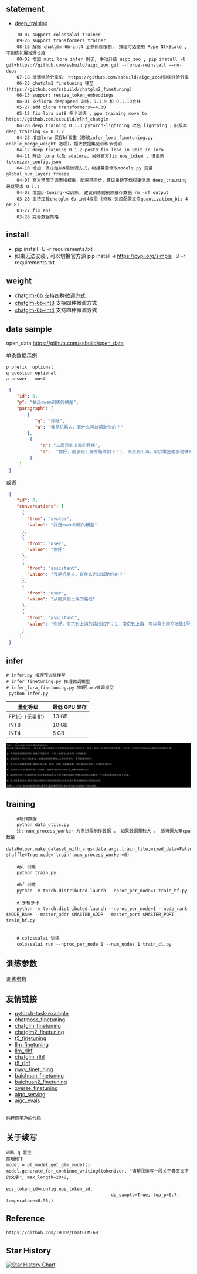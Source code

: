 ##  statement
- [deep_training](https://github.com/ssbuild/deep_training)

```text
    10-07 support colossalai trainer
    09-26 support transformers trainer
    08-16 解除 chatglm-6b-int4 全参训练限制， 推理可选使用 Rope NtkScale , 不训练扩展推理长度
    08-02 增加 muti lora infer 例子, 手动升级 aigc_zoo , pip install -U git+https://github.com/ssbuild/aigc_zoo.git --force-reinstall --no-deps 
    07-18 微调经验分享见: https://github.com/ssbuild/aigc_zoo#训练经验分享
    06-26 chatglm2_finetuning 移至(https://github.com/ssbuild/chatglm2_finetuning)
    06-13 support resize_token_embeddings
    06-01 支持lora deepspeed 训练，0.1.9 和 0.1.10合并
    05-27 add qlora transformers>=4.30
    05-12 fix lora int8 多卡训练 , ppo training move to https://github.com/ssbuild/rlhf_chatglm
    04-28 deep_training 0.1.3 pytorch-lightning 改名 ligntning ，旧版本 deep_training <= 0.1.2
    04-23 增加lora 保存hf权重（修改infer_lora_finetuning.py enable_merge_weight 选项），超大数据集见训练节说明
    04-12 deep_training 0.1.2.post0 fix load_in_8bit in lora
    04-11 升级 lora 以及 adalora, 另外官方fix eos_token , 请更新tokenizer_config.json
    04-10 增加一直冻结前N层微调方式，根据需要修改models.py 变量 global_num_layers_freeze
    04-07 官方精简了词表和权重，配置已同步，建议重新下载权重信息 deep_training 最低要求 0.1.1
    04-02 增加p-tuning-v2训练, 建议训练前删除缓存数据 rm -rf output
    03-28 支持加载chatglm-6b-int4权重 (修改 对应配置文件quantization_bit 4 or 8)
    03-27 fix eos
    03-26 完善数据策略
```
   


## install
  - pip install -U -r requirements.txt
  - 如果无法安装 , 可以切换官方源 pip install -i https://pypi.org/simple -U -r requirements.txt  


## weight

- [chatglm-6b](https://huggingface.co/THUDM/chatglm-6b)   支持四种微调方式
- [chatglm-6b-int8](https://huggingface.co/THUDM/chatglm-6b-int8)  支持四种微调方式
- [chatglm-6b-int4](https://huggingface.co/THUDM/chatglm-6b-int4)  支持四种微调方式
    


## data sample
   open_data https://github.com/ssbuild/open_data
    
单条数据示例
```text
p prefix  optional
q question optional
a answer   must

```
```json
 {
    "id": 0, 
    "p": "我是qwen训练的模型",
    "paragraph": [
        {
           "q": "你好",
           "a": "我是机器人，有什么可以帮助你的？"
        },
         {
             "q": "从南京到上海的路线",
             "a":  "你好，南京到上海的路线如下：1. 南京到上海，可以乘坐南京地铁1号线，在南京站乘坐轨道交通1号线。2. 南京到浦东机场，可以搭乘上海地铁1号，在陆家嘴站乘坐地铁1线，在浦东国际机场站乘坐机场快线，前往上海浦东国际机场。3. 上海到南京，可以换乘上海地铁2号线，从南京站换乘地铁2线，再从南京南站换乘地铁1路，然后到达上海站"
         }
     ]
 }

```
或者 

```json
 {
    "id": 0,
    "conversations": [
      {
        "from": "system",
        "value": "我是qwen训练的模型"
      },
      {
        "from": "user",
        "value": "你好"
      },
      {
        "from": "assistant",
        "value": "我是机器人，有什么可以帮助你的？"
      },
      {
        "from": "user",
        "value": "从南京到上海的路线"
      },
      {
        "from": "assistant",
        "value": "你好，南京到上海的路线如下：1. 南京到上海，可以乘坐南京地铁1号线，在南京站乘坐轨道交通1号线。2. 南京到浦东机场，可以搭乘上海地铁1号，在陆家嘴站乘坐地铁1线，在浦东国际机场站乘坐机场快线，前往上海浦东国际机场。3. 上海到南京，可以换乘上海地铁2号线，从南京站换乘地铁2线，再从南京南站换乘地铁1路，然后到达上海站"
      }
     ]
 }
```



## infer
    # infer.py 推理预训练模型
    # infer_finetuning.py 推理微调模型
    # infer_lora_finetuning.py 推理lora微调模型
     python infer.py


| **量化等级**    | **最低 GPU 显存** |
| -------------- | ----------------- |
| FP16（无量化）   | 13 GB             |
| INT8           | 10 GB              |
| INT4           | 6 GB               |

   

![inference](data/1.png)





## training
```text
    #制作数据
    python data_utils.py
    注: num_process_worker 为多进程制作数据 ， 如果数据量较大 ， 适当调大至cpu数量
    dataHelper.make_dataset_with_args(data_args.train_file,mixed_data=False, shuffle=True,mode='train',num_process_worker=0)
    
    #pl 训练
    python train.py
    
    #hf 训练
    python -m torch.distributed.launch --nproc_per_node=1 train_hf.py
    
    # 多机多卡
    python -m torch.distributed.launch --nproc_per_node=1 --node_rank $NODE_RANK --master_addr $MASTER_ADDR --master_port $MASTER_PORT train_hf.py

   
    # colossalai 训练 
    colossalai run --nproc_per_node 1 --num_nodes 1 train_cl.py
```

## 训练参数
[训练参数](args.MD)




## 友情链接

- [pytorch-task-example](https://github.com/ssbuild/pytorch-task-example)
- [chatmoss_finetuning](https://github.com/ssbuild/chatmoss_finetuning)
- [chatglm_finetuning](https://github.com/ssbuild/chatglm_finetuning)
- [chatglm2_finetuning](https://github.com/ssbuild/chatglm2_finetuning)
- [t5_finetuning](https://github.com/ssbuild/t5_finetuning)
- [llm_finetuning](https://github.com/ssbuild/llm_finetuning)
- [llm_rlhf](https://github.com/ssbuild/llm_rlhf)
- [chatglm_rlhf](https://github.com/ssbuild/chatglm_rlhf)
- [t5_rlhf](https://github.com/ssbuild/t5_rlhf)
- [rwkv_finetuning](https://github.com/ssbuild/rwkv_finetuning)
- [baichuan_finetuning](https://github.com/ssbuild/baichuan_finetuning)
- [baichuan2_finetuning](https://github.com/ssbuild/baichuan_finetuning)
- [xverse_finetuning](https://github.com/ssbuild/xverse_finetuning)
- [aigc_serving](https://github.com/ssbuild/aigc_serving)
- [aigc_evals](https://github.com/ssbuild/aigc_evals)

## 
    纯粹而干净的代码


## 关于续写
    训练 q 置空
    推理如下
    model = pl_model.get_glm_model()
    model.generate_for_continue_writing(tokenizer, "请帮我续写一段关于春天文字的文字", max_length=2048,
                                            eos_token_id=config.eos_token_id,
                                            do_sample=True, top_p=0.7, temperature=0.95,)
    

## Reference
    https://github.com/THUDM/ChatGLM-6B




## Star History

[![Star History Chart](https://api.star-history.com/svg?repos=ssbuild/chatglm_finetuning&type=Date)](https://star-history.com/#ssbuild/chatglm_finetuning&Date)

